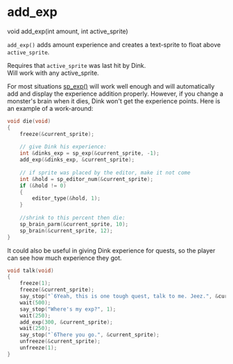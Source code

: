 # add_exp

<Prototype>void add_exp(int amount, int active_sprite)</Prototype>

`add_exp()` adds amount experience and creates a text-sprite to float above `active_sprite`.

<VersionInfo dink="< 1.07"></VersionInfo>Requires that `active_sprite` was last hit by Dink.<br>
<VersionInfo dink="1.08" freeedink="all"></VersionInfo>Will work with any active_sprite.

For most situations [sp_exp()](./sp-exp.md) will work well enough and will automatically add and display the experience addition properly. However, if you change a monster's brain when it dies, Dink won't get the experience points. Here is an example of a work-around:

```c
void die(void)
{
    freeze(&current_sprite);
    
    // give Dink his experience:
    int &dinks_exp = sp_exp(&current_sprite, -1);
    add_exp(&dinks_exp, &current_sprite);
    
    // if sprite was placed by the editor, make it not come
    int &hold = sp_editor_num(&current_sprite);
    if (&hold != 0)
    {
        editor_type(&hold, 1);
    }
    
    //shrink to this percent then die:
    sp_brain_parm(&current_sprite, 10);
    sp_brain(&current_sprite, 12);
}
```

It could also be useful in giving Dink experience for quests, so the player can see how much experience they got.

```c
void talk(void)
{
    freeze(1);
    freeze(&current_sprite);
    say_stop("`6Yeah, this is one tough quest, talk to me. Jeez.", &current_sprite);
    wait(500);
    say_stop("Where's my exp?", 1);
    wait(250);
    add_exp(300, &current_sprite);
    wait(250);
    say_stop("`6There you go.", &current_sprite);
    unfreeze(&current_sprite);
    unfreeze(1);
}
```
